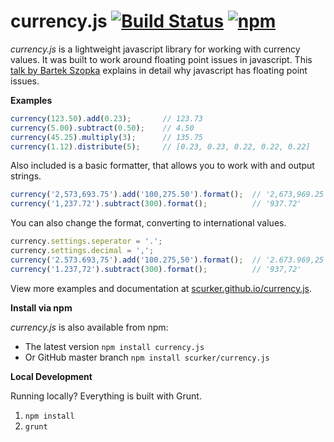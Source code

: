 currency.js [![Build Status](https://travis-ci.org/scurker/currency.js.svg?branch=master)](https://travis-ci.org/scurker/currency.js) [![npm](https://img.shields.io/npm/v/currency.js.svg?style=flat)](https://www.npmjs.com/package/currency.js)
===========

*currency.js* is a lightweight javascript library for working with currency values. It was built to work around floating point issues in javascript. This [talk by Bartek Szopka](http://www.youtube.com/watch?v=MqHDDtVYJRI) explains in detail why javascript has floating point issues.

**Examples**
```javascript
currency(123.50).add(0.23);       // 123.73
currency(5.00).subtract(0.50);    // 4.50
currency(45.25).multiply(3);      // 135.75
currency(1.12).distribute(5);     // [0.23, 0.23, 0.22, 0.22, 0.22]
```

Also included is a basic formatter, that allows you to work with and output strings.
```javascript
currency('2,573,693.75').add('100,275.50').format();  // '2,673,969.25'
currency('1,237.72').subtract(300).format();          // '937.72'
```

You can also change the format, converting to international values.
```javascript
currency.settings.seperator = '.';
currency.settings.decimal = ',';
currency('2.573.693,75').add('100.275,50').format();  // '2.673.969,25'
currency('1.237,72').subtract(300).format();          // '937,72'
```

View more examples and documentation at [scurker.github.io/currency.js](http://scurker.github.io/currency.js).

**Install via npm**

*currency.js* is also available from npm:

* The latest version ```npm install currency.js```
* Or GitHub master branch ```npm install scurker/currency.js```

**Local Development**

Running locally? Everything is built with Grunt.

1. `npm install`
1. `grunt`
